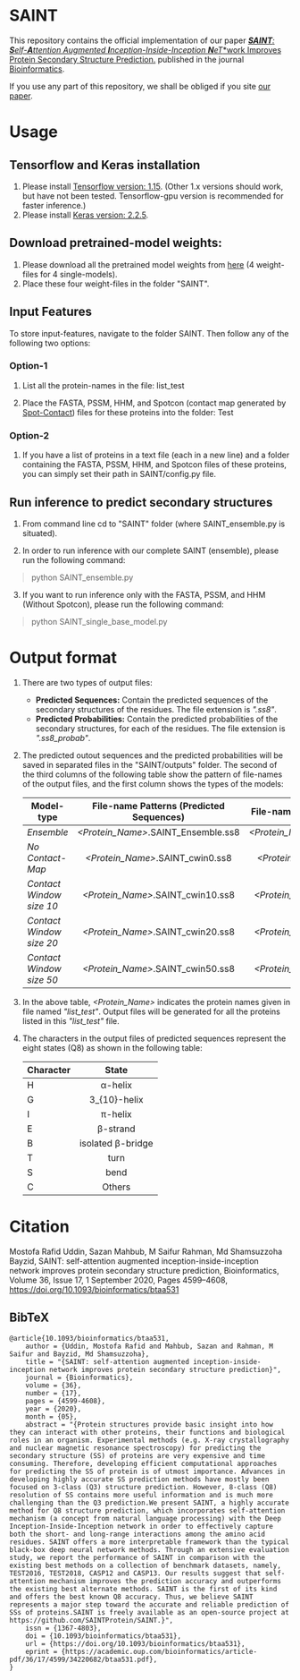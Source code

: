 
# SAINT
This repository contains the official implementation of our paper [***SAINT**: **S**elf-**A**ttention Augmented **I**nception-Inside-Inception **N**e**T**work Improves Protein Secondary Structure Prediction.](https://doi.org/10.1093/bioinformatics/btaa531) published in the journal [Bioinformatics](https://academic.oup.com/bioinformatics). 

If you use any part of this repository, we shall be obliged if you site [our paper](https://doi.org/10.1093/bioinformatics/btaa531).

# Usage
## Tensorflow and Keras installation
1. Please install [Tensorflow version: 1.15](https://www.tensorflow.org/install/gpu#older_versions_of_tensorflow). (Other 1.x versions should work, but have not been tested. Tensorflow-gpu version is recommended for faster inference.)
2. Please install [Keras version: 2.2.5](https://pypi.org/project/Keras/2.2.5/).

## Download pretrained-model weights:
1. Please download all the pretrained model weights from [here](https://drive.google.com/open?id=1mjXUfz33asJHBorEeMU0kd1A-1WChRyR) (4 weight-files for 4 single-models).
2. Place these four weight-files in the folder "SAINT".

## Input Features
To store input-features, navigate to the folder SAINT. Then follow any of the following two options:
### Option-1
1. List all the protein-names in the file: list_test

2. Place the FASTA, PSSM, HHM, and Spotcon (contact map generated by [Spot-Contact](https://sparks-lab.org/server/spot-contact/)) files for these proteins into the folder: Test

### Option-2
1. If you have a list of proteins in a text file (each in a new line) and a folder containing the FASTA, PSSM, HHM, and Spotcon files of these proteins, you can simply set their path in SAINT/config.py file.

## Run inference to predict secondary structures
1. From command line cd to "SAINT" folder (where SAINT_ensemble.py is situated).

2. In order to run inference with our complete SAINT (ensemble), please run the following command:

  > python SAINT_ensemble.py
  
3. If you want to run inference only with the FASTA, PSSM, and HHM (Without Spotcon), please run the following command:

  > python SAINT_single_base_model.py
  
# Output format
1. There are two types of output files: 
	- **Predicted Sequences:** Contain the predicted sequences of the secondary structures of the residues. The file extension is *".ss8"*.
	- **Predicted Probabilities:** Contain the predicted probabilities of the secondary structures, for each of the residues. The file extension is *".ss8_probab"*.
2. The predicted outout sequences and the predicted probabilities will be saved in separated files in the "SAINT/outputs" folder. The second of the third columns of the following table show the pattern of file-names of the output files, and the first column shows the types of the models: 

	| Model-type | File-name Patterns (Predicted Sequences) | File-name Patterns (Predicted Probabilities) |
	| -------------- |:--------------------------------------:|:--------------------------------------:|
	|*Ensemble*| *<Protein_Name>*.SAINT_Ensemble.ss8    | *<Protein_Name>*.SAINT_Ensemble.ss8_probab   |
	|*No Contact-Map*| *<Protein_Name>*.SAINT_cwin0.ss8    | *<Protein_Name>*.SAINT_cwin0.ss8_probab   |
	|*Contact Window size 10*| *<Protein_Name>*.SAINT_cwin10.ss8   | *<Protein_Name>*.SAINT_cwin10.ss8_probab   |
	|*Contact Window size 20*| *<Protein_Name>*.SAINT_cwin20.ss8   | *<Protein_Name>*.SAINT_cwin20.ss8_probab   |
	|*Contact Window size 50*| *<Protein_Name>*.SAINT_cwin50.ss8  | *<Protein_Name>*.SAINT_cwin50.ss8_probab  |
 3. In the above table, *<Protein_Name>* indicates the protein names given in file named *"list_test"*. Output files will be generated for all the proteins listed in this *"list_test"* file. 
 4. The characters in the output files of predicted sequences represent the eight states (Q8) as shown in the following table: 
 
 	|Character | State|
	| -------- |:----------:|
 	|H| α-helix |
	|G| 3_{10}-helix|
	|I| π-helix|
	|E| β-strand|
	|B| isolated β-bridge|
	|T| turn|
	|S| bend |
	|C| Others |
	
# Citation
Mostofa Rafid Uddin, Sazan Mahbub, M Saifur Rahman, Md Shamsuzzoha Bayzid, SAINT: self-attention augmented inception-inside-inception network improves protein secondary structure prediction, Bioinformatics, Volume 36, Issue 17, 1 September 2020, Pages 4599–4608, https://doi.org/10.1093/bioinformatics/btaa531

## BibTeX
```
@article{10.1093/bioinformatics/btaa531,
    author = {Uddin, Mostofa Rafid and Mahbub, Sazan and Rahman, M Saifur and Bayzid, Md Shamsuzzoha},
    title = "{SAINT: self-attention augmented inception-inside-inception network improves protein secondary structure prediction}",
    journal = {Bioinformatics},
    volume = {36},
    number = {17},
    pages = {4599-4608},
    year = {2020},
    month = {05},
    abstract = "{Protein structures provide basic insight into how they can interact with other proteins, their functions and biological roles in an organism. Experimental methods (e.g. X-ray crystallography and nuclear magnetic resonance spectroscopy) for predicting the secondary structure (SS) of proteins are very expensive and time consuming. Therefore, developing efficient computational approaches for predicting the SS of protein is of utmost importance. Advances in developing highly accurate SS prediction methods have mostly been focused on 3-class (Q3) structure prediction. However, 8-class (Q8) resolution of SS contains more useful information and is much more challenging than the Q3 prediction.We present SAINT, a highly accurate method for Q8 structure prediction, which incorporates self-attention mechanism (a concept from natural language processing) with the Deep Inception-Inside-Inception network in order to effectively capture both the short- and long-range interactions among the amino acid residues. SAINT offers a more interpretable framework than the typical black-box deep neural network methods. Through an extensive evaluation study, we report the performance of SAINT in comparison with the existing best methods on a collection of benchmark datasets, namely, TEST2016, TEST2018, CASP12 and CASP13. Our results suggest that self-attention mechanism improves the prediction accuracy and outperforms the existing best alternate methods. SAINT is the first of its kind and offers the best known Q8 accuracy. Thus, we believe SAINT represents a major step toward the accurate and reliable prediction of SSs of proteins.SAINT is freely available as an open-source project at https://github.com/SAINTProtein/SAINT.}",
    issn = {1367-4803},
    doi = {10.1093/bioinformatics/btaa531},
    url = {https://doi.org/10.1093/bioinformatics/btaa531},
    eprint = {https://academic.oup.com/bioinformatics/article-pdf/36/17/4599/34220682/btaa531.pdf},
}
```

